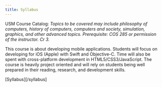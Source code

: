 ```yaml
---
title: Syllabus
---
```

USM Course Catalog: *Topics to be covered may include philosophy of computers, history of computers, computers and society, simulation, graphics, and other advanced topics. Prerequisite: COS 285 or permission of the instructor. Cr 3.*

This course is about developing mobile applications. Students will focus on developing for iOS (Apple) with Swift and Objective-C. Time will also be spent with cross-platform development in HTML5/CSS3/JavaScript. The course is heavily project oriented and will rely on students being well prepared in their reading, research, and development skills.

<!--more-->

<!-- meta http-equiv="refresh" content="0; url=/assets/1-Foundations.pdf" -->
[Syllabus][/syllabus]
